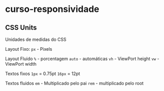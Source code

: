 # curso-responsividade

## CSS Units

Unidades de medidas do CSS

Layout Fixo:
`px` - Pixels

Layout Fluido
`%` - porcentagem
`auto` - automáticas
`vh` - ViewPort height
`vw` - ViewPort width

Textos fixos
`1px` = 0.75pt
`16px` = 12pt

Textos fluidos
`em` - Multiplicado pelo pai
`rem` - multiplicado pelo root

## 